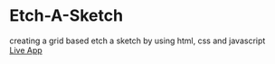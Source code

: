 # Etch-A-Sketch
creating a grid based etch a sketch by using html, css and javascript
<br/>
[Live App](https://arezoomgh.github.io/Etch-A-Sketch/)
